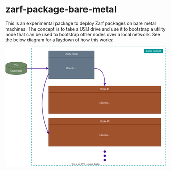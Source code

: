 # zarf-package-bare-metal

This is an experimental package to deploy Zarf packages on bare metal machines.  The concept is to take a USB drive and use it to bootstrap a utility node that can be used to bootstrap other nodes over a local network.  See the below diagram for a laydown of how this works:

![Zarf Bare Metal Diagram](.images/zarf-bare-metal.drawio.svg)
